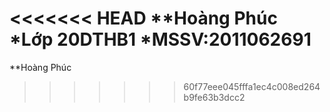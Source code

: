 <<<<<<< HEAD
**Hoàng Phúc
*Lớp 20DTHB1
*MSSV:2011062691
=======
**Hoàng Phúc
>>>>>>> 60f77eee045fffa1ec4c008ed264b9fe63b3dcc2
